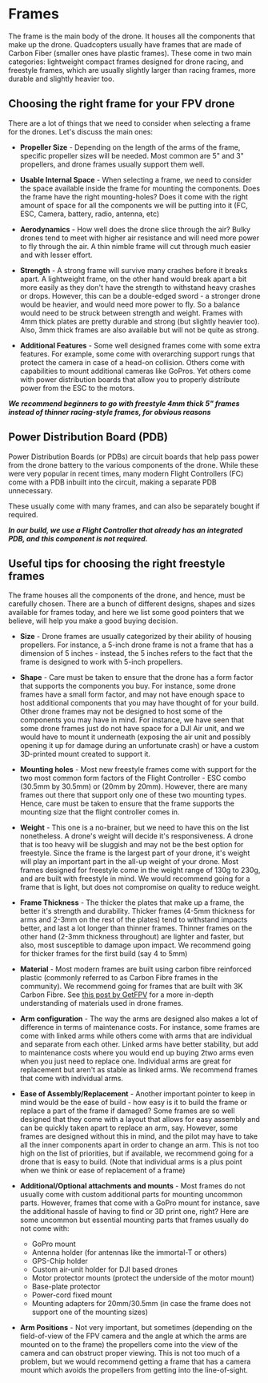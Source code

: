 # Frames

The frame is the main body of the drone. It houses all the components that make up the drone. Quadcopters usually have frames that are made of Carbon Fiber (smaller ones have plastic frames). These come in two main categories: lightweight compact frames designed for drone racing, and freestyle frames, which are usually slightly larger than racing frames, more durable and slightly heavier too.

## Choosing the right frame for your FPV drone

There are a lot of things that we need to consider when selecting a frame for the drones. Let's discuss the main ones:

- **Propeller Size** - Depending on the length of the arms of the frame, specific propeller sizes will be needed. Most common are 5" and 3" propellers, and drone frames usually support them well.

- **Usable Internal Space** - When selecting a frame, we need to consider the space available inside the frame for mounting the components. Does the frame have the right mounting-holes? Does it come with the right amount of space for all the components we will be putting into it (FC, ESC, Camera, battery, radio, antenna, etc)

- **Aerodynamics** - How well does the drone slice through the air? Bulky drones tend to meet with higher air resistance and will need more power to fly through the air. A thin nimble frame will cut through much easier and with lesser effort.

- **Strength** - A strong frame will survive many crashes before it breaks apart. A lightweight frame, on the other hand would break apart a bit more easily as they don't have the strength to withstand heavy crashes or drops. However, this can be a double-edged sword - a stronger drone would be heavier, and would need more power to fly. So a balance would need to be struck between strength and weight. Frames with 4mm thick plates are pretty durable and strong (but slightly heavier too). Also, 3mm thick frames are also available but will not be quite as strong.

- **Additional Features** - Some well designed frames come with some extra features. For example, some come with overarching support rungs that protect the camera in case of a head-on collision. Others come with capabilities to mount additional cameras like GoPros. Yet others come with power distribution boards that allow you to properly distribute power from the ESC to the motors.

**_We recommend beginners to go with freestyle 4mm thick 5" frames instead of thinner racing-style frames, for obvious reasons_**

## Power Distribution Board (PDB)

Power Distribution Boards (or PDBs) are circuit boards that help pass power from the drone battery to the various components of the drone. While these were very popular in recent times, many modern Flight Controllers (FC) come with a PDB inbuilt into the circuit, making a separate PDB unnecessary.

These usually come with many frames, and can also be separately bought if required.

**_In our build, we use a Flight Controller that already has an integrated PDB, and this component is not required._**

## Useful tips for choosing the right freestyle frames

The frame houses all the components of the drone, and hence, must be carefully chosen. There are a bunch of different designs, shapes and sizes available for frames today, and here we list some good pointers that we believe, will help you make a good buying decision.

- **Size** - Drone frames are usually categorized by their ability of housing propellers. For instance, a 5-inch drone frame is not a frame that has a dimension of 5 inches - instead, the 5 inches refers to the fact that the frame is designed to work with 5-inch propellers.

- **Shape** - Care must be taken to ensure that the drone has a form factor that supports the components you buy. For instance, some drone frames have a small form factor, and may not have enough space to host additional components that you may have thought of for your build. Other drone frames may not be designed to host some of the components you may have in mind. For instance, we have seen that some drone frames just do not have space for a DJI Air unit, and we would have to mount it underneath (exposing the air unit and possibly opening it up for damage during an unfortunate crash) or have a custom 3D-printed mount created to support it.

- **Mounting holes** - Most new freestyle frames come with support for the two most common form factors of the Flight Controller - ESC combo (30.5mm by 30.5mm) or (20mm by 20mm). However, there are many frames out there that support only one of these two mounting types. Hence, care must be taken to ensure that the frame supports the mounting size that the flight controller comes in.

- **Weight** - This one is a no-brainer, but we need to have this on the list nonetheless. A drone's weight will decide it's responsiveness. A drone that is too heavy will be sluggish and may not be the best option for freestyle. Since the frame is the largest part of your drone, it's weight will play an important part in the all-up weight of your drone. Most frames designed for freestyle come in the weight range of 130g to 230g, and are built with freestyle in mind. We would recommend going for a frame that is light, but does not compromise on quality to reduce weight.

- **Frame Thickness** - The thicker the plates that make up a frame, the better it's strength and durability. Thicker frames (4-5mm thickness for arms and 2-3mm on the rest of the plates) tend to withstand impacts better, and last a lot longer than thinner frames. Thinner frames on the other hand (2-3mm thickness throughout) are lighter and faster, but also, most susceptible to damage upon impact. We recommend going for thicker frames for the first build (say 4 to 5mm)

- **Material** - Most modern frames are built using carbon fibre reinforced plastic (commonly referred to as Carbon Fibre frames in the community). We recommend going for frames that are built with 3K Carbon Fibre. See [this post by GetFPV](https://www.getfpv.com/learn/fpv-essentials/fpv-frame-materials/) for a more in-depth understanding of materials used in drone frames.

- **Arm configuration** - The way the arms are designed also makes a lot of difference in terms of maintenance costs. For instance, some frames are come with linked arms while others come with arms that are individual and separate from each other. Linked arms have better stability, but add to maintenance costs where you would end up buying 2two arms even when you just need to replace one. Individual arms are great for replacement but aren't as stable as linked arms. We recommend frames that come with individual arms.

- **Ease of Assembly/Replacement** - Another important pointer to keep in mind would be the ease of build - how easy is it to build the frame or replace a part of the frame if damaged? Some frames are so well designed that they come with a layout that allows for easy assembly and can be quickly taken apart to replace an arm, say. However, some frames are designed without this in mind, and the pilot may have to take all the inner components apart in order to change an arm. This is not too high on the list of priorities, but if available, we recommend going for a drone that is easy to build. (Note that individual arms is a plus point when we think or ease of replacement of a frame)

- **Additional/Optional attachments and mounts** - Most frames do not usually come with custom additional parts for mounting uncommon parts. However, frames that come with a GoPro mount for instance, save the additional hassle of having to find or 3D print one, right? Here are some uncommon but essential mounting parts that frames usually do not come with:

  - GoPro mount
  - Antenna holder (for antennas like the immortal-T or others)
  - GPS-Chip holder
  - Custom air-unit holder for DJI based drones
  - Motor protector mounts (protect the underside of the motor mount)
  - Base-plate protector
  - Power-cord fixed mount
  - Mounting adapters for 20mm/30.5mm (in case the frame does not support one of the mounting sizes)

- **Arm Positions** - Not very important, but sometimes (depending on the field-of-view of the FPV camera and the angle at which the arms are mounted on to the frame) the propellers come into the view of the camera and can obstruct proper viewing. This is not too much of a problem, but we would recommend getting a frame that has a camera mount which avoids the propellers from getting into the line-of-sight.
